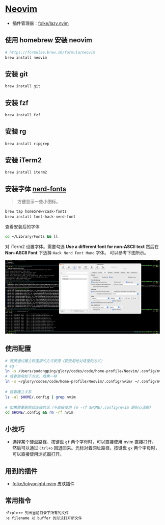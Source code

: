 # [Neovim](https://github.com/neovim/neovim)

- 插件管理器：[folke/lazy.nvim](https://github.com/folke/lazy.nvim)

## 使用 homebrew 安装 neovim

```bash
# https://formulae.brew.sh/formula/neovim
brew install neovim
```

## 安装 git

```bash
brew install git
```

## 安装 fzf

```bash
brew install fzf
```

## 安装 rg

```bash
brew install ripgrep
```

## 安装 iTerm2

```bash
brew install iterm2
```

## 安装字体 [nerd-fonts](https://github.com/ryanoasis/nerd-fonts#font-installation)

> 方便显示一些小图标。

```bash
brew tap homebrew/cask-fonts
brew install font-hack-nerd-font
```

查看安装后的字体

```bash
cd ~/Library/Fonts && ll
```

对 iTerm2 设置字体。需要勾选 **Use a different font for non-ASCII text** 然后在 **Non-ASCII Font** 下选择 `Hack Nerd Font Mono` 字体。
可以参考下图所示。

![](./imgs/iterm2-setting-front.png)

## 使用配置

```bash
# 直接通过建立软连接的方式使用（要使用绝对路径的方式）
# eg：
ln -s /Users/pudongping/glory/codes/code/home-profile/Neovim/.config/nvim $HOME/.config/nvim
# 或者使用如下方式，效果一样
ln -s ~/glory/codes/code/home-profile/Neovim/.config/nvim/ ~/.config/nvim

# 查看建立关系
ls -al $HOME/.config | grep nvim

# 如果需要删除软连接的话（不直接使用 rm -rf $HOME/.config/nvim 是担心误删）
cd $HOME/.config && rm -rf nvim
```

## 小技巧

- 选择某个硬盘路径，按键盘 `gf` 两个字母时，可以直接使用 nvim 直接打开。然后可以通过 `Ctrl+o` 回退回来。光标对着网址路径，按键盘 `gx` 两个字母时，可以直接使用浏览器打开。

## 用到的插件

- [folke/tokyonight.nvim](https://github.com/folke/tokyonight.nvim) 皮肤插件

## 常用指令

```bash
:Explore 列出当前目录下所有的文件
:e filename 以 buffer 的形式打开新文件

```